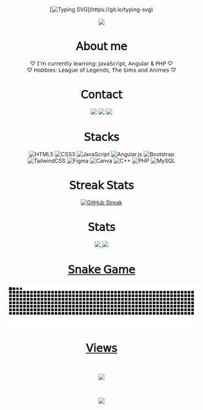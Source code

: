 <div align="center">

[![Typing SVG](https://readme-typing-svg.demolab.com?font=Fira+Code&size=30&duration=5500&pause=1000&color=FF80BF&width=540&lines=Hello%2C+welcome+to+my+profile!)](https://git.io/typing-svg)

</div>

<div align="center">
  <div>
    <img src="https://64.media.tumblr.com/cc12913fa56e96d443d838c3e32fd068/57b90660b47812b9-7f/s540x810/6b53d9a07dbe7a1f92939215ed00a69991412ffc.gif" align="center">
  </div>
</div>

<div align="center">
 <h1>𝖠𝖻𝗈𝗎𝗍 𝗆𝖾</h1> 
 ♡ 𝖨'𝗆 𝖼𝗎𝗋𝗋𝖾𝗇𝗍𝗅𝗒 𝗅𝖾𝖺𝗋𝗇𝗂𝗇𝗀: 𝖩𝖺𝗏𝖺𝖲𝖼𝗋𝗂𝗉𝗍, 𝖠𝗇𝗀𝗎𝗅𝖺𝗋 & 𝖯𝖧𝖯 ♡ <br>
 ♡ 𝖧𝗈𝖻𝖻𝗂𝖾𝗌: 𝖫𝖾𝖺𝗀𝗎𝖾 𝗈𝖿 𝖫𝖾𝗀𝖾𝗇𝖽𝗌, 𝖳𝗁𝖾 𝖲𝗂𝗆𝗌 𝖺𝗇𝖽 𝖠𝗇𝗂𝗆𝖾𝗌 ♡
</div>

<div align="center">
  <h1>𝖢𝗈𝗇𝗍𝖺𝖼𝗍</h1>
  <a href = "mailto:edyanealves@gmail.com"><img src="https://img.shields.io/badge/-Gmail-%23333?&color=282a36&style=for-the-badge&logo=gmail&logoColor=white" target="_blank"></a>
  <a href="" target="_blank"><img src="https://img.shields.io/badge/Discord-7289DA?&color=282a36&style=for-the-badge&logo=discord&logoColor=white" target="_blank"></a> 
  <a href="https://www.linkedin.com/in/edyanealves/" target="_blank"><img src="https://img.shields.io/badge/-LinkedIn-%230077B5?&color=282a36&style=for-the-badge&logo=linkedin&logoColor=white" target="_blank"></a> 
</div>

<div align="center">
  <h1>𝖲𝗍𝖺𝖼𝗄𝗌</h1>
  
  ![HTML5](https://img.shields.io/badge/html5-%23E34F26.svg?&color=ff80bf&style=for-the-badge&logo=html5&logoColor=white)
  ![CSS3](https://img.shields.io/badge/css3-%231572B6.svg?&color=ff80bf&style=for-the-badge&logo=css3&logoColor=white) 
  ![JavaScript](https://img.shields.io/badge/javascript-%23323330.svg?&color=ff80bf&style=for-the-badge&logo=javascript&logoColor=white)
  ![Angular.js](https://img.shields.io/badge/angular.js-%23E23237.svg?&color=ff80bf&style=for-the-badge&logo=angularjs&logoColor=white)
  ![Bootstrap](https://img.shields.io/badge/bootstrap-%23563D7C.svg?&color=ff80bf&style=for-the-badge&logo=bootstrap&logoColor=white)
  <br>
  ![TailwindCSS](https://img.shields.io/badge/tailwindcss-%2338B2AC.svg?&color=ff80bf&style=for-the-badge&logo=tailwind-css&logoColor=white)
  ![Figma](https://img.shields.io/badge/figma-%23F24E1E.svg?&color=ff80bf&style=for-the-badge&logo=figma&logoColor=white)
  ![Canva](https://img.shields.io/badge/Canva-%2300C4CC.svg?&color=ff80bf&style=for-the-badge&logo=Canva&logoColor=white)
  ![C++](https://img.shields.io/badge/c++-%2300599C.svg?&color=ff80bf&style=for-the-badge&logo=c%2B%2B&logoColor=white)
  ![PHP](https://img.shields.io/badge/php-%23777BB4.svg?&color=ff80bf&style=for-the-badge&logo=php&logoColor=white)
  ![MySQL](https://img.shields.io/badge/mysql-%2300f.svg?&color=ff80bf&style=for-the-badge&logo=mysql&logoColor=white)
</div>

<div align="center">
  <h1>𝖲𝗍𝗋𝖾𝖺𝗄 𝖲𝗍𝖺𝗍𝗌</h1>
  
  [![GitHub Streak](https://streak-stats.demolab.com?user=edyane&theme=dracula)](https://git.io/streak-stats)
</div>

<div align="center">
  <h1>𝖲𝗍𝖺𝗍𝗌</h1>
    <a href="https://github.com/Edyane">
    <img height="150em" src="https://github-readme-stats.vercel.app/api?username=edyane&show_icons=true&theme=dracula&include_all_commits=true&count_private=true"/>
    <img height="150em" src="https://github-readme-stats.vercel.app/api/top-langs/?username=edyane&layout=compact&langs_count=7&theme=dracula"/> 
</div>

<div align="center">
  <h1>𝖲𝗇𝖺𝗄𝖾 𝖦𝖺𝗆𝖾</h1>
  
  ![Snake animation](https://github.com/edyane/edyane/blob/output/github-contribution-grid-snake.svg)
</div>


<div align="center">
  <h1>𝖵𝗂𝖾𝗐𝗌<h1>
<div>
 <img height="140" src="https://c.tenor.com/rg2aP4tIS6cAAAAi/bubududu-panda.gif"/>
</div>

<div>

![](https://komarev.com/ghpvc/?username=edyane&color=ff80bf&style=for-the-badge)
</div>    
</div>
